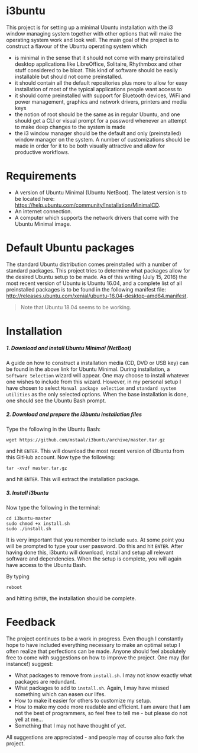 i3buntu
============

This project is for setting up a minimal Ubuntu installation with the i3 window managing system together with other options that will make the operating system work and look well. The main goal of the project is to construct a flavour of the Ubuntu operating system which
* is minimal in the sense that it should not come with many preinstalled desktop applications like LibreOffice, Solitaire, Rhythmbox and other stuff considered to be bloat. This kind of software should be easily installable but should not come preinstalled.
* it should contain all the default repositories plus more to allow for easy installation of most of the typical applications people want access to
* it should come preinstalled with support for Bluetooth devices, WiFi and power management, graphics and network drivers, printers and media keys
* the notion of root should be the same as in regular Ubuntu, and one should get a CLI or visual prompt for a password whenever an attempt to make deep changes to the system is made
* the i3 window manager should be the default and only (preinstalled) window manager on the system. A number of customizations should be made in order for it to be both visually attractive and allow for productive workflows.


# Requirements
* A version of Ubuntu Minimal (Ubuntu NetBoot). The latest version is to be located here: https://help.ubuntu.com/community/Installation/MinimalCD.
* An internet connection.
* A computer which supports the network drivers that come with the Ubuntu Minimal image.

# Default Ubuntu packages
The standard Ubuntu distribution comes preinstalled with a number of standard packages. This project tries to determine what packages allow for the desired Ubuntu setup to be made. As of this writing (July 15, 2016) the most recent version of Ubuntu is Ubuntu 16.04, and a complete list of all preinstalled packages is to be found in the following manifest file: http://releases.ubuntu.com/xenial/ubuntu-16.04-desktop-amd64.manifest.

> Note that Ubuntu 18.04 seems to be working. 

# Installation

##### 1. Download and install Ubuntu Minimal (NetBoot)

A guide on how to construct a installation media (CD, DVD or USB key) can be found in the above link for Ubuntu Minimal. During installation, a `Software Selection` wizard will appear. One may choose to install whatever one wishes to include from this wizard. However, in my personal setup I have chosen to select `Manual package selection` and `standard system utilities` as the only selected options. When the base installation is done, one should see the Ubuntu Bash prompt.

##### 2. Download and prepare the i3buntu installation files

Type the following in the Ubuntu Bash:
```
wget https://github.com/mstaal/i3buntu/archive/master.tar.gz
```
and hit `ENTER`. This will download the most recent version of i3buntu from this GitHub account. Now type the following:
```
tar -xvzf master.tar.gz
```
and hit `ENTER`. This will extract the installation package.

##### 3. Install i3buntu

Now type the following in the terminal:
```
cd i3buntu-master
sudo chmod +x install.sh
sudo ./install.sh
```
It is very important that you remember to include `sudo`. At some point you will be prompted to type your user password. Do this and hit `ENTER`. After having done this, i3buntu will download, install and setup all relevant software and dependencies. When the setup is complete, you will again have access to the Ubuntu Bash. 

By typing

    reboot

and hitting `ENTER`, the installation should be complete.

# Feedback
The project continues to be a work in progress. Even though I constantly hope to have included everything necessary to make an optimal setup I often realize that perfections can be made. Anyone should feel absolutely free to come with suggestions on how to improve the project. One may (for instance!) suggest:
* What packages to remove from `install.sh`. I may not know exactly what packages are redundant.
* What packages to add to `install.sh`. Again, I may have missed something which can easen our lifes.
* How to make it easier for others to customize my setup.
* How to make my code more readable and efficient. I am aware that I am not the best of programmers, so feel free to tell me - but please do not yell at me...
* Something that I may not have thought of yet.

All suggestions are appreciated - and people may of course also fork the project.
